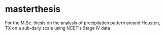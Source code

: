 # masterthesis
For the M.Sc. thesis on the analysis of precipitation pattern around Houston, TX on a sub-daily scale using NCEF's Stage IV data
